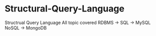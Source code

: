 # Structural-Query-Language
Structrual Query Language
All topic covered 
RDBMS -> SQL -> MySQL 
NoSQL -> MongoDB

